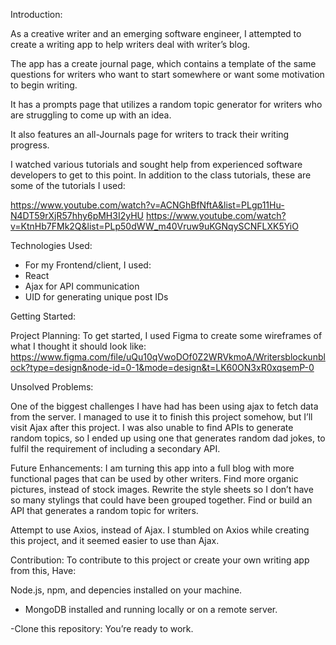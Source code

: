 Introduction:

As a creative writer and an emerging software engineer, I attempted to create a writing app to help writers deal with writer’s blog. 

The app has a create journal page, which contains a template of the same questions for writers who want to start somewhere or want some motivation to begin writing.

It has a prompts page that utilizes a random topic generator for writers who are struggling to come up with an idea.

It also features an all-Journals page for writers to track their writing progress.

 
I watched various tutorials and sought help from experienced software developers to get to this point. 
In addition to the class tutorials, these are some of the tutorials I used:

https://www.youtube.com/watch?v=ACNGhBfNftA&list=PLgp11Hu-N4DT59rXjR57hhy6pMH3I2yHU
https://www.youtube.com/watch?v=KtnHb7FMk2Q&list=PLp50dWW_m40Vruw9uKGNqySCNFLXK5YiO

Technologies Used:
-  For my Frontend/client, I used:
  - React
  - Ajax for API communication
  - UID for generating unique post IDs

Getting Started:

Project Planning: To get started, I used Figma to create some wireframes of what I thought it should look like:
https://www.figma.com/file/uQu10qVwoDOf0Z2WRVkmoA/Writersblockunblock?type=design&node-id=0-1&mode=design&t=LK60ON3xR0xqsemP-0

Unsolved Problems: 

One of the biggest challenges I have had has been using ajax to fetch data from the server.
I managed to use it to finish this project somehow, but I’ll visit Ajax after this project.
I was also unable to find APIs to generate random topics, so I ended up using one that generates random dad jokes, to fulfil the requirement of including a secondary API.

Future Enhancements:
I am turning this app into a full blog with more functional pages that can be used by other writers.
Find more organic pictures, instead of stock images.
Rewrite the style sheets so I don’t have so many stylings that could have been grouped together.
Find or build an API that generates a random topic for writers.

Attempt to use Axios, instead of Ajax. 
I stumbled on Axios while creating this project, and it seemed easier to use than Ajax.

Contribution:
To contribute to this project or create your own writing app from this,
Have:

 Node.js, npm, and depencies installed on your machine.
- MongoDB installed and running locally or on a remote server.

-Clone this repository:
You’re ready to work.

